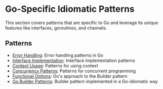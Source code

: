 # Go-Specific Idiomatic Patterns

This section covers patterns that are specific to Go and leverage its unique features like interfaces, goroutines, and channels.

## Patterns

- [Error Handling](errors/): Error handling patterns in Go
- [Interface Implementation](interfaces/): Interface implementation patterns
- [Context Usage](context/): Patterns for using context
- [Concurrency Patterns](concurrency/): Patterns for concurrent programming
- [Functional Options](options/): Go's approach to the Builder pattern
- [Go Builder Patterns](builder/): Builder pattern implemented in a Go-idiomatic way
